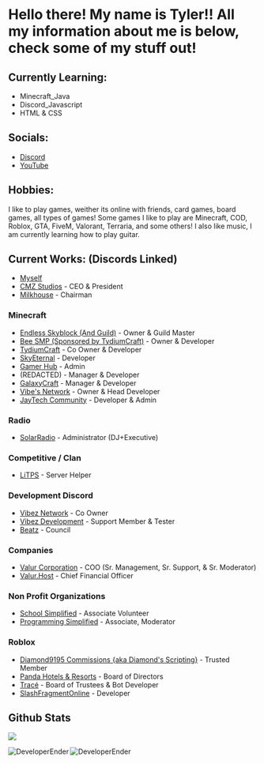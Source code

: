 # Hello there! My name is Tyler!! All my information about me is below, check some of my stuff out!

## Currently Learning:
- Minecraft_Java
- Discord_Javascript
- HTML & CSS


## Socials:
- [Discord](https://discord.gg/3PXjdem4Xx)
- [YouTube](https://www.youtube.com/channel/UC9ft2pQjYnHhrAK7YOFUpUg)

## Hobbies:
I like to play games, weither its online with friends, card games, board games, all types of games! Some games I like to play are Minecraft, COD, Roblox, GTA, FiveM, Valorant, Terraria, and some others! I also like music, I am currently learning how to play guitar. 

## Current Works: (Discords Linked)
- [Myself](https://www.github.com/DeveloperEnder)
- [CMZ Studios](https://www.roblox.com/groups/5495873/CMZ-Studios#!/about) - CEO & President
- [Milkhouse](https://www.roblox.com/groups/5310033/Milkhouse#!/about) - Chairman

### Minecraft
- [Endless Skyblock (And Guild)](https://discord.gg/nyvyhMQN6u) - Owner & Guild Master
- [Bee SMP (Sponsored by TydiumCraft)](https://discord.gg/j2q9pPh5Rx) - Owner & Developer
- [TydiumCraft](https://discord.gg/6aQv2MgC9T) - Co Owner & Developer
- [SkyEternal](https://discord.gg/zN7DUkgQbD) - Developer
- [Gamer Hub](https://discord.gg/EyhxAmh897) - Admin
- (REDACTED) - Manager & Developer
- [GalaxyCraft](https://discord.gg/wqdw4qjvgB) - Manager & Developer
- [Vibe's Network](https://discord.gg/jjKPkk94uY) - Owner & Head Developer
- [JayTech Community](https://discord.gg/rDHMxb4fuq) - Developer & Admin

### Radio
- [SolarRadio](https://discord.gg/gUMUGfsTtd) - Administrator (DJ+Executive)

### Competitive / Clan
- [LiTPS](https://discord.gg/xTNbc2ftQ5) - Server Helper

### Development Discord
- [Vibez Network](https://discord.gg/ewVfW7Fg6p) - Co Owner
- [Vibez Development](https://discord.gg/MPgjCwvSuB) - Support Member & Tester
- [Beatz](https://discord.gg/JPTR85Vx3A) - Council

### Companies
- [Valur Corporation](https://discord.gg/Cb7zGS5enk) - COO (Sr. Management, Sr. Support, & Sr. Moderator)
- [Valur.Host](https://discord.gg/xjBhjsQRKR) - Chief Financial Officer

### Non Profit Organizations
- [School Simplified](https://discord.gg/school) - Associate Volunteer
- [Programming Simplified](https://discord.gg/EeRh3MjuzQ) - Associate, Moderator

### Roblox
- [Diamond9195 Commissions {aka Diamond's Scripting}](https://www.roblox.com/groups/5993023/Diamond9195-Commissions#!/about) - Trusted Member
- [Panda Hotels & Resorts](https://www.roblox.com/groups/4131628/Panda-Hotels-Resorts#!/about) - Board of Directors
- [Tracé](https://www.roblox.com/groups/11752506/Trac#!/about) - Board of Trustees & Bot Developer
- [SlashFragmentOnline](https://discord.gg/rYK6H8ABmP) - Developer



## Github Stats

![](https://komarev.com/ghpvc/?username=DeveloperEnder)

<p align="left"><img align="left" src="https://github-readme-stats.vercel.app/api?username=DeveloperEnder&show_icons=true&locale=en&layout=compact&theme=radical&count_private=true" alt="DeveloperEnder" /></p>  
<p><img align="left" src="https://github-readme-streak-stats.herokuapp.com/?user=DeveloperEnder&theme=radical" alt="DeveloperEnder" /></p>

